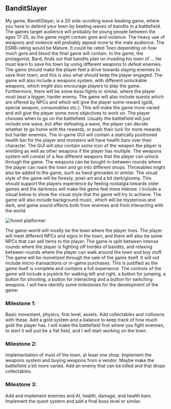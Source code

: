 ## BanditSlayer
My game, BanditSlayer, is a 2D side-scrolling wave-beating game, where you have to defend your town by beating waves of bandits in a battlefield.  
The games target audience will probably be young people between the ages 17-25, as the game might contain gore and violence. The heavy use of weapons and violence will probably appeal more to the male audience. The ESRB-rating would be Mature. It could be rated Teen depending on how much gore and blood the final game will contain. 
In the game, the protagonist, Bard, finds out that bandits plan on invading his town of ... He must learn to save his town by using different weapons to defeat enemies. The game should make the player feel a drive towards slaying enemies to save their town, and this is also what should keep the player engaged. The game will also include a weapons system, with different unlockable weapons, which might also encourage players to play the game. Furthermore, there will be some boss fights or similar, where the player must beat a bigger, harder enemy. The game will also include quests which are offered by NPCs and which will give the player some reward (gold, special weapon, consumables etc.). This will make the game more varied and will give the player some more objectives to work on. 
The player chooses when to go on the battlefield. Usually the battlefield will just include one wave, but after defeating a wave, the player can decide whether to go home with the rewards, or push their luck for more rewards but harder enemies. 
The in-game GUI will contain a statically positioned health bar for the player and monsters will have health bars over their character. The GUI will also contain some icon of the weapon the player is wielding as well as other weapons if the player has multiple. 
The weapons system will consist of a few different weapons that the player can unlock through the game. The weapons can be bought in-between rounds where the player can roam the town and go into different shops. Throwables might also be added to the game, such as hand grenades or similar.
The visual style of the game will be foresty, pixel-art and a bit dark/gloomy. This should support the players experience by feeling nostalgia towards older games and the darkness will make the game feel more intense. I include a visual below to show the visual style that the game will try to achieve. The game will also include background music, which will be mysterious and dark, and game sound effects both from enemies and from interacting with the world. 

![forest platformer](https://i.ytimg.com/vi/x9F2rTc8JYc/maxresdefault.jpg)

The game-world will mostly be the town where the player lives. The player will meet different NPCs and signs in the town, and there will also be some NPCs that can sell items to the player. The game is split between intense rounds where the player is fighting off hordes of bandits, and relaxing between-rounds where the player can walk around the town and buy stuff. 
The game will be monetized through the sale of the game itself. It will not include micro-transactions or in-game purchases. This is justified as the game itself is complete and contains a full experience. 
The controls of the game will include a joystick for walking left and right, a button for jumping, a button for shooting, a button for interacting and a button for switching weapons. 
I will here identify some milestones for the development of the game: 
### Milestone 1: 
Basic movement, physics, first level, assets. Add collectables and collisions with these. Add a gold system and a balance to keep track of how much gold the player has. I will make the battlefield first where you fight enemies, to start it will just be a flat field, and I will start working on the town. 
### Milestone 2: 
Implementation of most of the town, at least one shop. Implement the weapons system and buying weapons from a vendor. Maybe make the battlefield a bit more varied. Add an enemy that can be killed and that drops collectables. 
### Milestone 3: 
Add and implement enemies and AI, health, damage, and health bars. Implement the quest system and add a final boss level or similar. 

